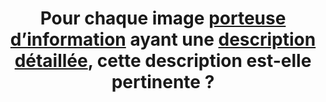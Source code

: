 ---
title: Pour chaque image [porteuse d’information](#image-porteuse-d-information) ayant une [description détaillée](#description-detaillee-image), cette description est-elle pertinente ?
---